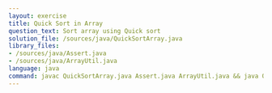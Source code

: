 ```yaml
---
layout: exercise
title: Quick Sort in Array
question_text: Sort array using Quick sort
solution_file: /sources/java/QuickSortArray.java
library_files:
- /sources/java/Assert.java
- /sources/java/ArrayUtil.java
language: java
command: javac QuickSortArray.java Assert.java ArrayUtil.java && java QuickSortArray
---
```

